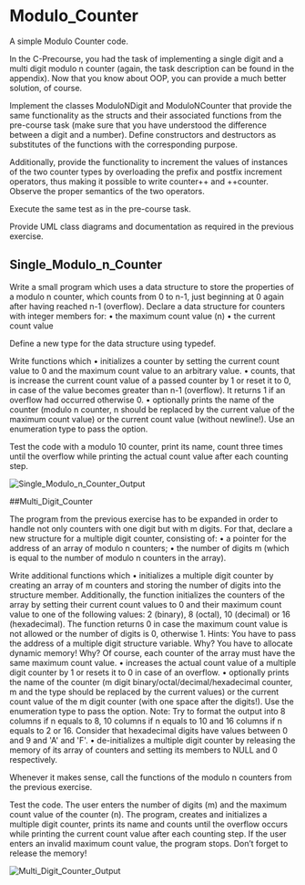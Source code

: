 # Modulo_Counter

A simple Modulo Counter code.

In the C-Precourse, you had the task of implementing a single digit and a multi digit modulo n counter (again, the task description can be found in the appendix). Now that you know about OOP, you can provide a much better solution, of course.

Implement the classes ModuloNDigit and ModuloNCounter that provide the same functionality as the structs and their associated functions from the pre-course task (make sure that you have understood the difference between a digit and a number). Define constructors and destructors as substitutes of the functions with the corresponding purpose.

Additionally, provide the functionality to increment the values of instances of the two counter types by overloading the prefix and postfix increment operators, thus making it possible to write counter++ and ++counter. Observe the proper semantics of the two operators.

Execute the same test as in the pre-course task.

Provide UML class diagrams and documentation as required in the previous exercise.

## Single_Modulo_n_Counter

Write a small program which uses a data structure to store the properties of a modulo n counter, which counts from 0 to n-1, just beginning at 0 again after having reached n-1 (overflow). Declare a data structure for counters with integer members for:
	• the maximum count value (n)
	• the current count value

Define a new type for the data structure using typedef.

Write functions which
	• initializes a counter by setting the current count value to 0 and the maximum count value to an arbitrary value.
	• counts, that is increase the current count value of a passed counter by 1 or reset it to 0, in case of the value becomes greater than n-1 (overflow). It returns 1 if an    	overflow had occurred otherwise 0.
	• optionally prints the name of the counter (modulo n counter, n should be replaced by the current value of the maximum count value) or the current count value (without newline!). Use an enumeration type to pass the option.

Test the code with a modulo 10 counter, print its name, count three times until the overflow while printing the actual count value after each counting step.

![Single_Modulo_n_Counter_Output]()

##Multi_Digit_Counter

The program from the previous exercise has to be expanded in order to handle not only counters with one digit but with m digits. For that, declare a new structure for a multiple digit counter, consisting of:
	• a pointer for the address of an array of modulo n counters;
	• the number of digits m (which is equal to the number of modulo n counters in the array).

Write additional functions which
	• initializes a multiple digit counter by creating an array of m counters and storing the number of digits into the structure member. Additionally, the function initializes the counters of the array by setting their current count values to 0 and their maximum count value to one of the following values: 2 (binary), 8 (octal), 10 (decimal) or 16 (hexadecimal). The function returns 0 in case the maximum count value is not allowed or the number of digits is 0, otherwise 1. Hints: You have to pass the address of a multiple digit structure variable. Why? You have to allocate dynamic memory! Why? Of course, each counter of the array must have the same maximum count value.
	• increases the actual count value of a multiple digit counter by 1 or resets it to 0 in case of an overflow.
	• optionally prints the name of the counter (m digit binary/octal/decimal/hexadecimal counter, m and the type should be replaced by the current values) or the current count value of the m digit counter (with one space after the digits!). Use the enumeration type to pass the option. Note: Try to format the output into 8 columns if n equals to 8, 10 columns if n equals to 10 and 16 columns if n equals to 2 or 16. Consider that hexadecimal digits have values between 0 and 9 and 'A' and 'F'.
	• de-initializes a multiple digit counter by releasing the memory of its array of counters and setting its members to NULL and 0 respectively.

Whenever it makes sense, call the functions of the modulo n counters from the previous exercise.

Test the code. The user enters the number of digits (m) and the maximum count value of the counter (n). The program, creates and initializes a multiple digit counter, prints its name and counts until the overflow occurs while printing the current count value after each counting step. If the user enters an invalid maximum count value, the program stops. Don’t forget to release the memory!

![Multi_Digit_Counter_Output]()
